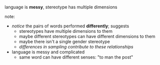 language is **messy**, stereotype has multiple dimensions

note:
- _notice_ the pairs of words performed **differently**; suggests
    - stereotypes have multiple dimensions to them
    - maybe different stereotypes can have different dimensions to them
    - maybe there isn't a single gender stereotype
    - _differences in sampling contribute to these relationships_
- language is messy and complicated
    - same word can have different senses: "to man the post"
